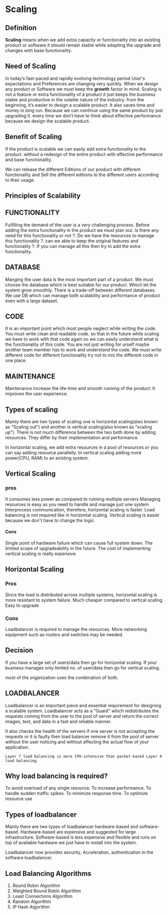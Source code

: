 # Scaling

## Definition

**Scaling**  means when we add extra capacity or functionality into an existing product or software it should remain stable while adapting the upgrade and changes with base functionality.

## Need of Scaling

In today’s fast-paced and rapidly evolving technology period User's expectations and Preferences are changing very quickly. When we design any product or Software we must keep the **growth** factor in mind.
Scaling is not a feature or extra functionality of a product it just keeps the business stable and productive in the volatile nature of the industry. from the beginning, it’s easier to design a scalable product. It also saves time and money in long run. Because we can continue using the same product by just upgrading it. every time we don’t have to think about effective performance because we design the scalable product.

## Benefit of Scaling

If the product is scalable we can easily add extra functionality to the product. without a redesign of the entire product with effective performance and base functionality.

We can release the different Editions of our product with different functionality and Sell the different editions to the different users according to their usage.

## Principles of Scalability

## FUNCTIONALITY

Fulfilling the demand of the user is a very challenging process. Before adding the extra functionality in the product we must plan out. Is there any need for this functionality or not ?. Do we have the resources to manage this functionality ?.  can we able to keep the original features and functionality ?. If you can manage all this then try to add the extra functionality.

## DATABASE

Manging the user data is the most important part of a product. We must choose the database which is best suitable for our product. Which let the system grow smoothly. There is a trade-off between different databases. We use DB which can manage both scalability and performance of product even with a large dataset.

## CODE

It is an important point which most people neglect while writing the code. You must write clean and readable code. so that in the future while scaling we have to work with that code again so we can easily understand what is the functionality of this code. You are not just writing for urself maybe another team member has to work and understand the code.
We must write different code for different functionality try not to mix the different code in one place.

## MAINTENANCE

Maintenance increase the life-time and smooth running of the product. It improves the user experience.

## Types of scaling

Mainly there are two types of scaling one is horizontal scaling(also known as "Scaling out") and another is vertical scaling(also known as "scaling up"). There is not much difference between the two both done by adding resources. They differ by their implementation and performance.

In horizontal scaling, we add extra resources in a pool of resources or you can say adding resource parallelly. In vertical scaling adding more power(CPU, RAM) to an existing system.

## Vertical Scaling

### pros

It consumes less power as compared to running multiple servers
Managing resources is easy as you need to handle and manage just one system
Interprocess communication, therefore, horizontal scaling is faster.
Load balancing is not required like in horizontal scaling.
Vertical scaling is easier because we don't have to change the logic.

#### Cons

Single point of hardware failure which can cause full system down.
The limited scope of upgradeability in the future.
The cost of implementing vertical scaling is really expensive.

## Horizontal Scaling

### Pros

Since the load is distributed across multiple systems, horizontal scaling is more resistant to system failure.
Much cheaper compared to vertical scaling
Easy to upgrade

### Cons

Loadbalancer is required to manage the resources.
More networking equipment such as routers and switches may be needed.

## Decision

If you have a large set of users/data then go for horizontal scaling. If your business manages only limited no. of user/data then go for vertical scaling.

most of the organization uses the combination of both.

## LOADBALANCER

Loadbalancer is an important piece and essential requirement for designing a scalable system. Loadbalancer acts as a "Guard" which redistributes the requests coming from the user to the pool of server and return the correct images, text, and data in a fast and reliable manner.

It also checks the health of the servers if one server is not accepting the requests or it is faulty then load balancer remove it from the pool of server without the user noticing and without
affecting the actual flow of your application.

``Layer 7 load balancing is more CPU‑intensive than packet‑based Layer 4 load balancing``

## Why load balancing is required?

To avoid overload of any single resource.
To increase performance.
To handle sudden traffic spikes.
To minimize response time.
To optimize resource use

## Types of loadbalancer

Mainly there are two types of loadbalancer hardware-based and software-based. Hardware-based are expensive and suggested for large infrastructure. Software-based is less expensive and flexible and runs on top of available hardware we just have to install into the system.

Loadbalancer now provides security, Acceleration, authentication in the software loadbalancer.

## Load Balancing Algorithms

1. Round Robin Algorithm
2. Weighted Round Robin Algorithm
3. Least Connections Algorithm
4. Random Algorithm
5. IP Hash Algorithm
